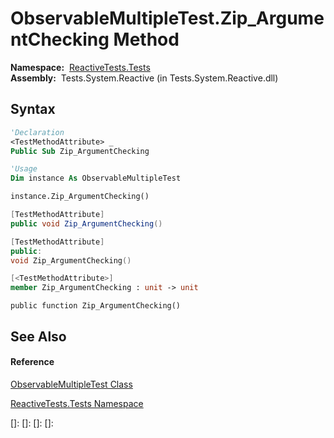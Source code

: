 # ObservableMultipleTest.Zip\_ArgumentChecking Method

**Namespace:**  [ReactiveTests.Tests](ReactiveTests.Tests\ReactiveTests.Tests.md)  
**Assembly:**  Tests.System.Reactive (in Tests.System.Reactive.dll)

## Syntax

```vb
'Declaration
<TestMethodAttribute> _
Public Sub Zip_ArgumentChecking
```

```vb
'Usage
Dim instance As ObservableMultipleTest

instance.Zip_ArgumentChecking()
```

```csharp
[TestMethodAttribute]
public void Zip_ArgumentChecking()
```

```c++
[TestMethodAttribute]
public:
void Zip_ArgumentChecking()
```

```fsharp
[<TestMethodAttribute>]
member Zip_ArgumentChecking : unit -> unit 
```

```jscript
public function Zip_ArgumentChecking()
```

## See Also

#### Reference

[ObservableMultipleTest Class](ObservableMultipleTest\ObservableMultipleTest.md)

[ReactiveTests.Tests Namespace](ReactiveTests.Tests\ReactiveTests.Tests.md)

[]: 
[]: 
[]: 
[]: 